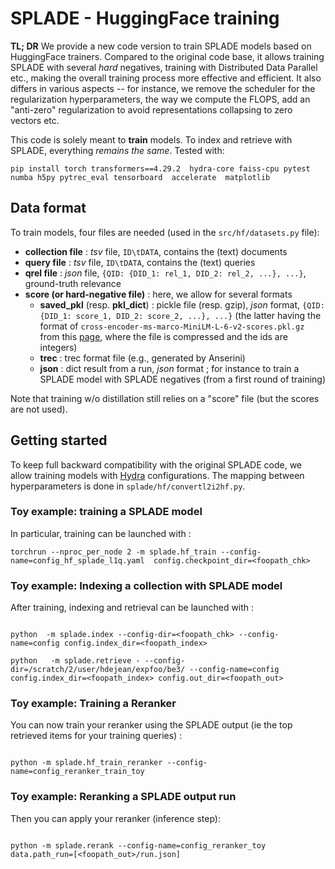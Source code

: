 # SPLADE - HuggingFace training

**TL; DR** We provide a new code version to train SPLADE models based on HuggingFace trainers. Compared to the original code base, it allows training SPLADE with several *hard* negatives, training with Distributed Data Parallel etc., making the overall training process more effective and efficient. 
It also differs in various aspects -- for instance, we remove the scheduler for the regularization hyperparameters, the way we compute the FLOPS, add an "anti-zero" regularization to avoid representations collapsing to zero vectors etc. 

This code is solely meant to **train** models. To index and retrieve with SPLADE, everything *remains the same*. Tested with:

```pip install torch transformers==4.29.2  hydra-core faiss-cpu pytest numba h5py pytrec_eval tensorboard  accelerate  matplotlib```

## Data format

To train models, four files are needed (used in the `src/hf/datasets.py` file):

* **collection file** : *tsv* file, `ID\tDATA`, contains the (text) documents
* **query file** : *tsv* file, `ID\tDATA`, contains the (text) queries
* **qrel file** : *json* file, `{QID: {DID_1: rel_1, DID_2: rel_2, ...}, ...}`, ground-truth relevance
* **score (or hard-negative file)** : here, we allow for several formats
    * **saved_pkl** (resp. **pkl_dict**) : pickle file (resp. gzip), *json* format, `{QID: {DID_1: score_1, DID_2: score_2, ...}, ...}` (the latter having the format of `cross-encoder-ms-marco-MiniLM-L-6-v2-scores.pkl.gz` from this [page](https://huggingface.co/datasets/sentence-transformers/msmarco-hard-negatives/tree/main), where the file is compressed and the ids are integers)
    * **trec** : trec format file (e.g., generated by Anserini)
    * **json** : dict result from a run, *json* format ; for instance to train a SPLADE model with SPLADE negatives (from a first round of training)

Note that training w/o distillation still relies on a "score" file (but the scores are not used).

## Getting started

To keep full backward compatibility with the original SPLADE code, we allow training models with [Hydra](https://hydra.cc/) configurations. The mapping between hyperparameters is done in `splade/hf/convertl2i2hf.py`.


### Toy example: training a SPLADE model
In particular, training can be launched with :

```
torchrun --nproc_per_node 2 -m splade.hf_train --config-name=config_hf_splade_l1q.yaml  config.checkpoint_dir=<foopath_chk>

```

### Toy example: Indexing a collection with SPLADE model
After training, indexing and retrieval can be launched with :

```

python  -m splade.index --config-dir=<foopath_chk> --config-name=config config.index_dir=<foopath_index>

python   -m splade.retrieve - --config-dir=/scratch/2/user/hdejean/expfoo/be3/ --config-name=config config.index_dir=<foopath_index> config.out_dir=<foopath_out>

```

### Toy example: Training a Reranker
You can now train your reranker using the SPLADE output (ie the top retrieved items for your training queries) :
```

python -m splade.hf_train_reranker --config-name=config_reranker_train_toy

```
### Toy example: Reranking a SPLADE output run

Then  you can apply your reranker (inference step):
```

python -m splade.rerank --config-name=config_reranker_toy data.path_run=[<foopath_out>/run.json]

```





